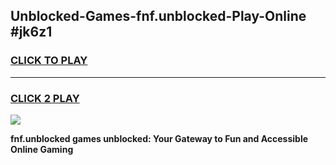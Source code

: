 
## Unblocked-Games-fnf.unblocked-Play-Online #jk6z1
<h3>
<a href="https://news.freeplayer.one?title=fnf.unblocked&ref=3">CLICK TO PLAY</a></h3>
<hr>

<h3>
<a href="https://news.freeplayer.one?title=fnf.unblocked&ref=3">CLICK 2 PLAY</a>
  
</h3>

<a href="https://news.freeplayer.one?title=fnf.unblocked&ref=3"><img src="https://clearcache.store/games.png"></a>


**fnf.unblocked games unblocked: Your Gateway to Fun and Accessible Online Gaming**
